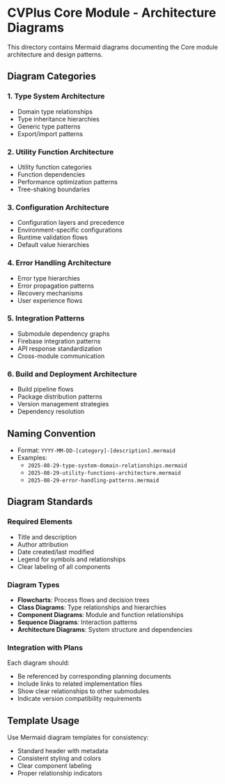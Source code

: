 # CVPlus Core Module - Architecture Diagrams

This directory contains Mermaid diagrams documenting the Core module architecture and design patterns.

## Diagram Categories

### 1. Type System Architecture
- Domain type relationships
- Type inheritance hierarchies
- Generic type patterns
- Export/import patterns

### 2. Utility Function Architecture
- Utility function categories
- Function dependencies
- Performance optimization patterns
- Tree-shaking boundaries

### 3. Configuration Architecture
- Configuration layers and precedence
- Environment-specific configurations
- Runtime validation flows
- Default value hierarchies

### 4. Error Handling Architecture
- Error type hierarchies
- Error propagation patterns
- Recovery mechanisms
- User experience flows

### 5. Integration Patterns
- Submodule dependency graphs
- Firebase integration patterns
- API response standardization
- Cross-module communication

### 6. Build and Deployment Architecture
- Build pipeline flows
- Package distribution patterns
- Version management strategies
- Dependency resolution

## Naming Convention

- Format: `YYYY-MM-DD-[category]-[description].mermaid`
- Examples:
  - `2025-08-29-type-system-domain-relationships.mermaid`
  - `2025-08-29-utility-functions-architecture.mermaid`
  - `2025-08-29-error-handling-patterns.mermaid`

## Diagram Standards

### Required Elements
- Title and description
- Author attribution
- Date created/last modified
- Legend for symbols and relationships
- Clear labeling of all components

### Diagram Types
- **Flowcharts**: Process flows and decision trees
- **Class Diagrams**: Type relationships and hierarchies
- **Component Diagrams**: Module and function relationships
- **Sequence Diagrams**: Interaction patterns
- **Architecture Diagrams**: System structure and dependencies

### Integration with Plans
Each diagram should:
- Be referenced by corresponding planning documents
- Include links to related implementation files
- Show clear relationships to other submodules
- Indicate version compatibility requirements

## Template Usage

Use Mermaid diagram templates for consistency:
- Standard header with metadata
- Consistent styling and colors
- Clear component labeling
- Proper relationship indicators